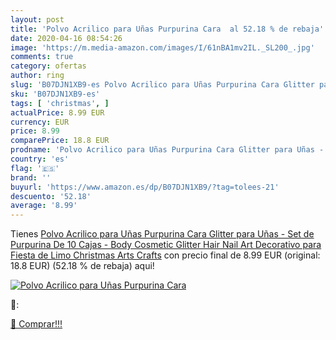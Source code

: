 ```yaml
---
layout: post
title: 'Polvo Acrilico para Uñas Purpurina Cara  al 52.18 % de rebaja'
date: 2020-04-16 08:54:26
image: 'https://m.media-amazon.com/images/I/61nBA1mv2IL._SL200_.jpg'
comments: true
category: ofertas
author: ring
slug: 'B07DJN1XB9-es Polvo Acrilico para Uñas Purpurina Cara Glitter para Uñas...'
sku: 'B07DJN1XB9-es'
tags: [ 'christmas', ]
actualPrice: 8.99 EUR
currency: EUR
price: 8.99
comparePrice: 18.8 EUR
prodname: 'Polvo Acrilico para Uñas Purpurina Cara Glitter para Uñas - Set de Purpurina De 10 Cajas - Body Cosmetic Glitter Hair Nail Art Decorativo para Fiesta de Limo Christmas Arts Crafts'
country: 'es'
flag: '🇪🇸'
brand: ''
buyurl: 'https://www.amazon.es/dp/B07DJN1XB9/?tag=tolees-21'
descuento: '52.18'
average: '8.99'
---
```


Tienes [Polvo Acrilico para Uñas Purpurina Cara Glitter para Uñas - Set de Purpurina De 10 Cajas - Body Cosmetic Glitter Hair Nail Art Decorativo para Fiesta de Limo Christmas Arts Crafts](https://www.amazon.es/dp/B07DJN1XB9/?tag=tolees-21) con precio final de  8.99 EUR (original: 18.8 EUR) (52.18 %  de rebaja) aqui!

[![Polvo Acrilico para Uñas Purpurina Cara ](https://m.media-amazon.com/images/I/61nBA1mv2IL._SL200_.jpg)](https://www.amazon.es/dp/B07DJN1XB9/?tag=tolees-21)

🔎:


[🛒 Comprar!!!](https://www.amazon.es/dp/B07DJN1XB9/?tag=tolees-21)
